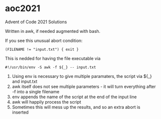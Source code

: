 # aoc2021
Advent of Code 2021 Solutions

Written in awk, if needed augmented with bash.

If you see this unusual abort condition:

    (FILENAME != "input.txt") { exit }

This is nedded for having the file executable via

    #!/usr/bin/env -S awk -f ${_} -- input.txt

1. Using env is necessary to give multiple paramaters, the script via ${_} and input.txt
2. awk itself does not see multiple parameters - it will turn everything after -f into a single filename
3. env appends the name of the script at the end of the input line
4. awk will happily process the script
5. Sometimes this will mess up the results, and so an extra abort is inserted
